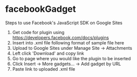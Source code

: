 # facebookGadget
Steps to use Facebook's JavaScript SDK on Google Sites
1. Get code for plugin using https://developers.facebook.com/docs/plugins
2. Insert into .xml file following format of sample file here
3. Upload to Google Sites under Manage Site -> Attachments
4. Left click 'Download' and copy link
5. Go to page where you would like the plugin to be inserted
6. Click Insert -> More gadgets... -> Add gadget by URL
7. Paste link to uploaded .xml file
